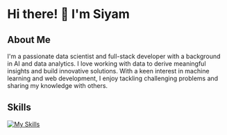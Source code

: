 # Hi there! 👋 I'm Siyam

## About Me
I'm a passionate data scientist and full-stack developer with a background in AI and data analytics. I love working with data to derive meaningful insights and build innovative solutions. With a keen interest in machine learning and web development, I enjoy tackling challenging problems and sharing my knowledge with others.

## Skills
[![My Skills](https://skillicons.dev/icons?i=aws,gcp,azure,react,vue,flutter&perline=5)](https://skillicons.dev)
